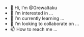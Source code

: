 - 👋 Hi, I’m @Grewaltaku
- 👀 I’m interested in ...
- 🌱 I’m currently learning ...
- 💞️ I’m looking to collaborate on ...
- 📫 How to reach me ...

<!---
Grewaltaku/Grewaltaku is a ✨ special ✨ repository because its `README.md` (this file) appears on your GitHub profile.
You can click the Preview link to take a look at your changes.
--->
